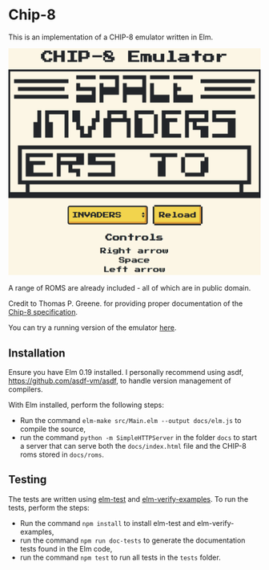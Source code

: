 # Chip-8

This is an implementation of a CHIP-8 emulator written in Elm.

![Screenshot](/images/screenshot.png)

A range of ROMS are already included - all of which are in public domain.

Credit to Thomas P. Greene. for providing proper documentation of the [Chip-8
specification](http://devernay.free.fr/hacks/chip8/C8TECH10.HTM).

You can try a running version of the emulator
[here](http://dragonwasrobot.github.io/chip-8/).

## Installation

Ensure you have Elm 0.19 installed. I personally recommend using asdf,
https://github.com/asdf-vm/asdf, to handle version management of compilers.

With Elm installed, perform the following steps:

- Run the command `elm-make src/Main.elm --output docs/elm.js` to compile the
  source,
- run the command `python -m SimpleHTTPServer` in the folder `docs` to start a
  server that can serve both the `docs/index.html` file and the CHIP-8 roms
  stored in `docs/roms`.

## Testing

The tests are written using [elm-test](https://github.com/elm-explorations/test)
and [elm-verify-examples](https://github.com/stoeffel/elm-verify-examples/). To
run the tests, perform the steps:

- Run the command `npm install` to install elm-test and elm-verify-examples,
- run the command `npm run doc-tests` to generate the documentation tests found
  in the Elm code,
- run the command `npm test` to run all tests in the `tests` folder.
